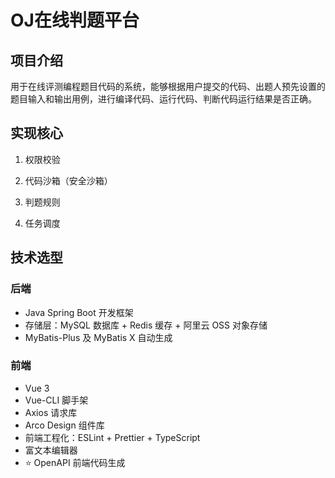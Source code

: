 # OJ在线判题平台

## 项目介绍

用于在线评测编程题目代码的系统，能够根据用户提交的代码、出题人预先设置的题目输入和输出用例，进行编译代码、运行代码、判断代码运行结果是否正确。

## 实现核心

1. 权限校验

2. 代码沙箱（安全沙箱）

3. 判题规则

4. 任务调度

## 技术选型

### 后端

- Java Spring Boot 开发框架
- 存储层：MySQL 数据库 + Redis 缓存 + 阿里云 OSS 对象存储
- MyBatis-Plus 及 MyBatis X 自动生成

### 前端

- Vue 3
- Vue-CLI 脚手架
- Axios 请求库
- Arco Design 组件库
- 前端工程化：ESLint + Prettier + TypeScript
- 富文本编辑器
- ⭐️ OpenAPI 前端代码生成